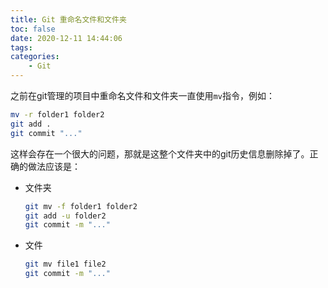 ```yaml
---
title: Git 重命名文件和文件夹
toc: false
date: 2020-12-11 14:44:06
tags:
categories:
    - Git
---
```


之前在git管理的项目中重命名文件和文件夹一直使用`mv`指令，例如：

```zsh
mv -r folder1 folder2
git add .
git commit "..."
```

<!-- more -->

这样会存在一个很大的问题，那就是这整个文件夹中的git历史信息删除掉了。正确的做法应该是：

- 文件夹

    ```zsh
    git mv -f folder1 folder2
    git add -u folder2
    git commit -m "..."
    ```
- 文件
    ```zsh
    git mv file1 file2
    git commit -m "..."
    ```
